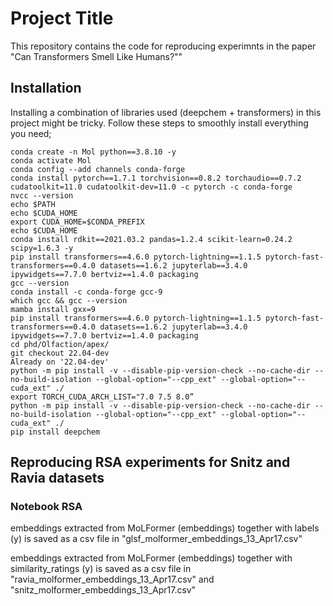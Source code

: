 
# Project Title

This repository contains the code for reproducing experimnts in the paper "Can Transformers Smell Like Humans?""




## Installation

Installing a combination of libraries used (deepchem + transformers) in this project might be tricky. Follow these steps to smoothly install everything you need;
```
conda create -n Mol python==3.8.10 -y
conda activate Mol
conda config --add channels conda-forge
conda install pytorch==1.7.1 torchvision==0.8.2 torchaudio==0.7.2 cudatoolkit=11.0 cudatoolkit-dev=11.0 -c pytorch -c conda-forge
nvcc --version
echo $PATH
echo $CUDA_HOME
export CUDA_HOME=$CONDA_PREFIX
echo $CUDA_HOME
conda install rdkit==2021.03.2 pandas=1.2.4 scikit-learn=0.24.2 scipy=1.6.3 -y
pip install transformers==4.6.0 pytorch-lightning==1.1.5 pytorch-fast-transformers==0.4.0 datasets==1.6.2 jupyterlab==3.4.0 ipywidgets==7.7.0 bertviz==1.4.0 packaging
gcc --version
conda install -c conda-forge gcc-9
which gcc && gcc --version
mamba install gxx=9
pip install transformers==4.6.0 pytorch-lightning==1.1.5 pytorch-fast-transformers==0.4.0 datasets==1.6.2 jupyterlab==3.4.0 ipywidgets==7.7.0 bertviz==1.4.0 packaging
cd phd/Olfaction/apex/
git checkout 22.04-dev
Already on '22.04-dev'
python -m pip install -v --disable-pip-version-check --no-cache-dir --no-build-isolation --global-option="--cpp_ext" --global-option="--cuda_ext" ./
export TORCH_CUDA_ARCH_LIST="7.0 7.5 8.0”
python -m pip install -v --disable-pip-version-check --no-cache-dir --no-build-isolation --global-option="--cpp_ext" --global-option="--cuda_ext" ./
pip install deepchem

```

## Reproducing RSA experiments for Snitz and Ravia datasets
### Notebook RSA
embeddings extracted from MoLFormer (embeddings) together with labels (y) is saved as a csv file in "glsf_molformer_embeddings_13_Apr17.csv"

embeddings extracted from MoLFormer (embeddings) together with similarity_ratings (y) is saved as a csv file in "ravia_molformer_embeddings_13_Apr17.csv" and "snitz_molformer_embeddings_13_Apr17.csv"
